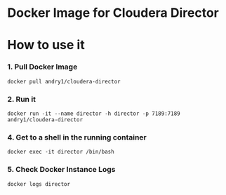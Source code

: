 Docker Image for Cloudera Director
=================

# **How to use it** #

### 1. Pull Docker Image ###

    docker pull andry1/cloudera-director

### 2. Run it ###

    docker run -it --name director -h director -p 7189:7189 andry1/cloudera-director

### 4. Get to a shell in the running container ###

    docker exec -it director /bin/bash

### 5. Check Docker Instance Logs ###

    docker logs director
